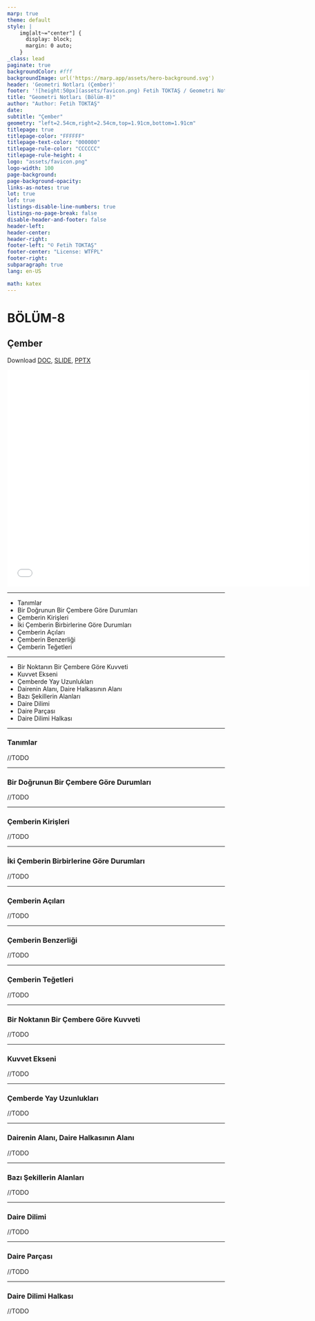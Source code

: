 ```yaml
---
marp: true
theme: default
style: |
    img[alt~="center"] {
      display: block;
      margin: 0 auto;
    }
_class: lead
paginate: true
backgroundColor: #fff
backgroundImage: url('https://marp.app/assets/hero-background.svg')
header: 'Geometri Notları (Çember)'
footer: '![height:50px](assets/favicon.png) Fetih TOKTAŞ / Geometri Notları - Bölüm-8'
title: "Geometri Notları (Bölüm-8)"
author: "Author: Fetih TOKTAŞ"
date:
subtitle: "Çember"
geometry: "left=2.54cm,right=2.54cm,top=1.91cm,bottom=1.91cm"
titlepage: true
titlepage-color: "FFFFFF"
titlepage-text-color: "000000"
titlepage-rule-color: "CCCCCC"
titlepage-rule-height: 4
logo: "assets/favicon.png"
logo-width: 100 
page-background:
page-background-opacity:
links-as-notes: true
lot: true
lof: true
listings-disable-line-numbers: true
listings-no-page-break: false
disable-header-and-footer: false
header-left:
header-center:
header-right:
footer-left: "© Fetih TOKTAŞ"
footer-center: "License: WTFPL"
footer-right:
subparagraph: true
lang: en-US 

math: katex
---
```


<!-- _backgroundColor: aquq -->

<!-- _color: orange -->

<!-- paginate: false -->

# BÖLÜM-8

## Çember

Download [DOC](chapter8.md_doc.pdf), [SLIDE](chapter8.md_slide.pdf), [PPTX](chapter8.md_slide.pptx)

<iframe width=700, height=500 frameBorder=0 src="../chapter8.md_slide.html"></iframe>

---

<!-- paginate: true -->

 - Tanımlar
 - Bir Doğrunun Bir Çembere Göre Durumları
 - Çemberin Kirişleri
 - İki Çemberin Birbirlerine Göre Durumları
 - Çemberin Açıları
 - Çemberin Benzerliği
 - Çemberin Teğetleri

---

 - Bir Noktanın Bir Çembere Göre Kuvveti
 - Kuvvet Ekseni
 - Çemberde Yay Uzunlukları
 - Dairenin Alanı, Daire Halkasının Alanı
 - Bazı Şekillerin Alanları
 - Daire Dilimi
 - Daire Parçası
 - Daire Dilimi Halkası
 
---

### Tanımlar

//TODO

---
### Bir Doğrunun Bir Çembere Göre Durumları

//TODO

---
### Çemberin Kirişleri

//TODO

---
### İki Çemberin Birbirlerine Göre Durumları

//TODO

---
### Çemberin Açıları

//TODO

---
### Çemberin Benzerliği

//TODO

---
### Çemberin Teğetleri

//TODO

---
### Bir Noktanın Bir Çembere Göre Kuvveti

//TODO

---
### Kuvvet Ekseni

//TODO

---
### Çemberde Yay Uzunlukları

//TODO

---
### Dairenin Alanı, Daire Halkasının Alanı

//TODO

---
### Bazı Şekillerin Alanları

//TODO

---
### Daire Dilimi

//TODO

---
### Daire Parçası

//TODO

---
### Daire Dilimi Halkası

//TODO



